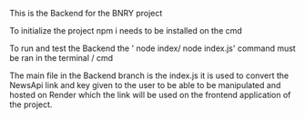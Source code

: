 This is the Backend for the BNRY project

To initialize the project npm i needs to be installed on the cmd

To run and test the Backend the ' node index/ node index.js' command must be ran in the terminal / cmd

The main file in the Backend branch is the index.js it is used to convert the NewsApi link and key given to the user to be able to be manipulated 
and hosted on Render which the link will be used on the frontend application of the project.
